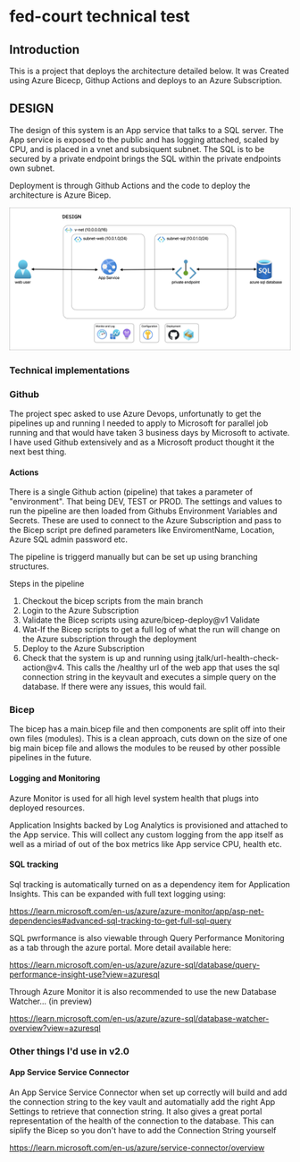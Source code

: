 # fed-court technical test

## Introduction

This is a project that deploys the architecture detailed below. It was Created using Azure Bicecp, Githup Actions and deploys to an Azure Subscription.

## DESIGN

The design of this system is an App service that talks to a SQL server. The App service is exposed to the public and has logging attached, scaled by CPU, and is placed in a vnet and subsiquent subnet. The SQL is to be secured by a private endpoint brings the SQL within the private endpoints own subnet.

Deployment is through Github Actions and the code to deploy the architecture is Azure Bicep.

![Alt text](diagram.jpg?raw=true "Title")

### Technical implementations

### Github

The project spec asked to use Azure Devops, unfortunatly to get the pipelines up and running I needed to apply to Microsoft for parallel job running and that would have taken 3 business days by Microsoft to activate. I have used Github extensively and as a Microsoft product thought it the next best thing.

#### Actions

There is a single Github action (pipeline) that takes a parameter of "environment". That being DEV, TEST or PROD. The settings and values to run the pipeline are then loaded from Githubs Environment Variables and Secrets. These are used to connect to the Azure Subscription and pass to the Bicep script pre defined parameters like EnviromentName, Location, Azure SQL admin password etc.

The pipeline is triggerd manually but can be set up using branching structures.

Steps in the pipeline

1. Checkout the bicep scripts from the main branch
2. Login to the Azure Subscription
3. Validate the Bicep scripts using azure/bicep-deploy@v1 Validate
4. Wat-If the Bicep scripts to get a full log of what the run will change on the Azure subscription through the deployment
5. Deploy to the Azure Subscription
6. Check that the system is up and running using jtalk/url-health-check-action@v4. This calls the /healthy url of the web app that uses the sql connection string in the keyvault and executes a simple query on the database. If there were any issues, this would fail.

### Bicep

The bicep has a main.bicep file and then components are split off into their own files (modules). This is a clean approach, cuts down on the size of one big main bicep file and allows the modules to be reused by other possible pipelines in the future.

#### Logging and Monitoring

Azure Monitor is used for all high level system health that plugs into deployed resources.

Application Insights backed by Log Analytics is provisioned and attached to the App service. This will collect any custom logging from the app itself as well as a miriad of out of the box metrics like App service CPU, health etc.

#### SQL tracking

Sql tracking is automatically turned on as a dependency item for Application Insights. This can be expanded with full text logging using:

https://learn.microsoft.com/en-us/azure/azure-monitor/app/asp-net-dependencies#advanced-sql-tracking-to-get-full-sql-query

SQL pwrformance is also viewable through Query Performance Monitoring as a tab through the azure portal. More detail available here:

https://learn.microsoft.com/en-us/azure/azure-sql/database/query-performance-insight-use?view=azuresql

Through Azure Monitor it is also recommended to use the new Database Watcher... (in preview)

https://learn.microsoft.com/en-us/azure/azure-sql/database-watcher-overview?view=azuresql

### Other things I'd use in v2.0

#### App Service Service Connector

An App Service Service Connector when set up correctly will build and add the connection string to the key vault and automatially add the right App Settings to retrieve that connection string. It also gives a great portal representation of the health of the connection to the database. This can siplify the Bicep so you don't have to add the Connection String yourself

https://learn.microsoft.com/en-us/azure/service-connector/overview
